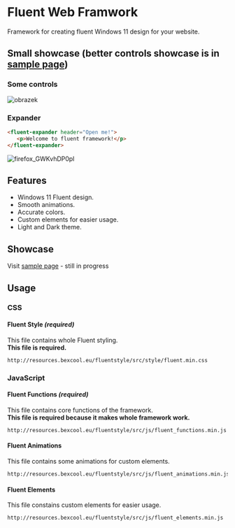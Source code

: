# Fluent Web Framwork
 Framework for creating fluent Windows 11 design for your website.
 
## Small showcase (better controls showcase is in [sample page](http://resources.bexcool.eu/fluentstyle/showcase/index.html))
### Some controls
![obrazek](https://user-images.githubusercontent.com/53868994/151600056-709ddcb5-838a-4f69-a518-a249130aa712.png)
### Expander
```html
<fluent-expander header="Open me!">
   <p>Welcome to fluent framework!</p>
</fluent-expander>
```
![firefox_GWKvhDP0pl](https://user-images.githubusercontent.com/53868994/151600680-22a9beb1-b5e1-42b2-b3c4-115aed8be7fc.gif)

## Features
- Windows 11 Fluent design.
- Smooth animations.
- Accurate colors.
- Custom elements for easier usage.
- Light and Dark theme.

## Showcase
Visit [sample page](http://resources.bexcool.eu/fluentstyle/showcase/index.html) - still in progress

## Usage
### CSS
#### Fluent Style ***(required)***
This file contains whole Fluent styling.<br>
**This file is required.**
```
http://resources.bexcool.eu/fluentstyle/src/style/fluent.min.css
```
### JavaScript
#### Fluent Functions ***(required)***
This file contains core functions of the framework.<br>
**This file is required because it makes whole framework work.**
```
http://resources.bexcool.eu/fluentstyle/src/js/fluent_functions.min.js
```
#### Fluent Animations
This file contains some animations for custom elements.
```
http://resources.bexcool.eu/fluentstyle/src/js/fluent_animations.min.js
```
#### Fluent Elements
This file constains custom elements for easier usage.
```
http://resources.bexcool.eu/fluentstyle/src/js/fluent_elements.min.js
```
